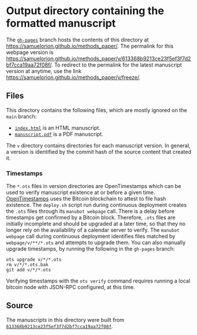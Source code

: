 # Output directory containing the formatted manuscript

The [`gh-pages`](https://github.com/samuelorion/methods_paper/tree/gh-pages) branch hosts the contents of this directory at <https://samuelorion.github.io/methods_paper/>.
The permalink for this webpage version is <https://samuelorion.github.io/methods_paper/v/613368b9213ce23f5ef3f7d2bf7cca19aa72f08f/>.
To redirect to the permalink for the latest manuscript version at anytime, use the link <https://samuelorion.github.io/methods_paper/v/freeze/>.

## Files

This directory contains the following files, which are mostly ignored on the `main` branch:

+ [`index.html`](index.html) is an HTML manuscript.
+ [`manuscript.pdf`](manuscript.pdf) is a PDF manuscript.

The `v` directory contains directories for each manuscript version.
In general, a version is identified by the commit hash of the source content that created it.

### Timestamps

The `*.ots` files in version directories are OpenTimestamps which can be used to verify manuscript existence at or before a given time.
[OpenTimestamps](https://opentimestamps.org/) uses the Bitcoin blockchain to attest to file hash existence.
The `deploy.sh` script run during continuous deployment creates the `.ots` files through its `manubot webpage` call.
There is a delay before timestamps get confirmed by a Bitcoin block.
Therefore, `.ots` files are initially incomplete and should be upgraded at a later time, so that they no longer rely on the availability of a calendar server to verify.
The `manubot webpage` call during continuous deployment identifies files matched by `webpage/v/**/*.ots` and attempts to upgrade them.
You can also manually upgrade timestamps, by running the following in the `gh-pages` branch:

```shell
ots upgrade v/*/*.ots
rm v/*/*.ots.bak
git add v/*/*.ots
```

Verifying timestamps with the `ots verify` command requires running a local bitcoin node with JSON-RPC configured, at this time.

## Source

The manuscripts in this directory were built from
[`613368b9213ce23f5ef3f7d2bf7cca19aa72f08f`](https://github.com/samuelorion/methods_paper/commit/613368b9213ce23f5ef3f7d2bf7cca19aa72f08f).
